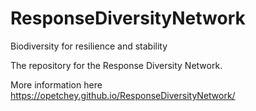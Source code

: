 # ResponseDiversityNetwork

Biodiversity for resilience and stability

The repository for the Response Diversity Network.

More information here https://opetchey.github.io/ResponseDiversityNetwork/
